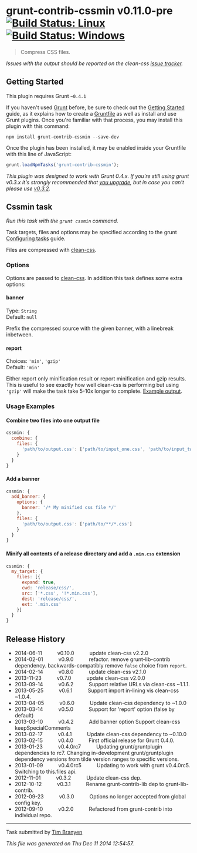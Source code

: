 # grunt-contrib-cssmin v0.11.0-pre [![Build Status: Linux](https://travis-ci.org/gruntjs/grunt-contrib-cssmin.svg?branch=master)](https://travis-ci.org/gruntjs/grunt-contrib-cssmin) [![Build Status: Windows](https://ci.appveyor.com/api/projects/status/ntgfqc3ppk533m84/branch/master)](https://ci.appveyor.com/project/gruntjs/grunt-contrib-cssmin/branch/master)

> Compress CSS files.

*Issues with the output should be reported on the clean-css [issue tracker](https://github.com/GoalSmashers/clean-css/issues).*



## Getting Started
This plugin requires Grunt `~0.4.1`

If you haven't used [Grunt](http://gruntjs.com/) before, be sure to check out the [Getting Started](http://gruntjs.com/getting-started) guide, as it explains how to create a [Gruntfile](http://gruntjs.com/sample-gruntfile) as well as install and use Grunt plugins. Once you're familiar with that process, you may install this plugin with this command:

```shell
npm install grunt-contrib-cssmin --save-dev
```

Once the plugin has been installed, it may be enabled inside your Gruntfile with this line of JavaScript:

```js
grunt.loadNpmTasks('grunt-contrib-cssmin');
```

*This plugin was designed to work with Grunt 0.4.x. If you're still using grunt v0.3.x it's strongly recommended that [you upgrade](http://gruntjs.com/upgrading-from-0.3-to-0.4), but in case you can't please use [v0.3.2](https://github.com/gruntjs/grunt-contrib-cssmin/tree/grunt-0.3-stable).*



## Cssmin task
_Run this task with the `grunt cssmin` command._

Task targets, files and options may be specified according to the grunt [Configuring tasks](http://gruntjs.com/configuring-tasks) guide.

Files are compressed with [clean-css](https://github.com/GoalSmashers/clean-css).
### Options

Options are passed to [clean-css](https://github.com/jakubpawlowicz/clean-css#how-to-use-clean-css-programmatically). In addition this task defines some extra options:

#### banner

Type: `String`  
Default: `null`

Prefix the compressed source with the given banner, with a linebreak inbetween.

#### report

Choices: `'min'`, `'gzip'`  
Default: `'min'`

Either report only minification result or report minification and gzip results.
This is useful to see exactly how well clean-css is performing but using `'gzip'` will make the task take 5-10x longer to complete. [Example output](https://github.com/sindresorhus/maxmin#readme).

### Usage Examples

#### Combine two files into one output file

```js
cssmin: {
  combine: {
    files: {
      'path/to/output.css': ['path/to/input_one.css', 'path/to/input_two.css']
    }
  }
}
```

#### Add a banner

```js
cssmin: {
  add_banner: {
    options: {
      banner: '/* My minified css file */'
    },
    files: {
      'path/to/output.css': ['path/to/**/*.css']
    }
  }
}
```

#### Minify all contents of a release directory and add a `.min.css` extension

```js
cssmin: {
  my_target: {
    files: [{
      expand: true,
      cwd: 'release/css/',
      src: ['*.css', '!*.min.css'],
      dest: 'release/css/',
      ext: '.min.css'
    }]
  }
}
```


## Release History

 * 2014-06-11   v0.10.0   update clean-css v2.2.0
 * 2014-02-01   v0.9.0   refactor. remove grunt-lib-contrib dependency. backwards-compatibly remove `false` choice from `report`.
 * 2014-02-14   v0.8.0   update clean-css v2.1.0
 * 2013-11-23   v0.7.0   update clean-css v2.0.0
 * 2013-09-14   v0.6.2   Support relative URLs via clean-css ~1.1.1.
 * 2013-05-25   v0.6.1   Support import in-lining vis clean-css ~1.0.4.
 * 2013-04-05   v0.6.0   Update clean-css dependency to ~1.0.0
 * 2013-03-14   v0.5.0   Support for 'report' option (false by default)
 * 2013-03-10   v0.4.2   Add banner option Support clean-css keepSpecialComments
 * 2013-02-17   v0.4.1   Update clean-css dependency to ~0.10.0
 * 2013-02-15   v0.4.0   First official release for Grunt 0.4.0.
 * 2013-01-23   v0.4.0rc7   Updating grunt/gruntplugin dependencies to rc7. Changing in-development grunt/gruntplugin dependency versions from tilde version ranges to specific versions.
 * 2013-01-09   v0.4.0rc5   Updating to work with grunt v0.4.0rc5. Switching to this.files api.
 * 2012-11-01   v0.3.2   Update clean-css dep.
 * 2012-10-12   v0.3.1   Rename grunt-contrib-lib dep to grunt-lib-contrib.
 * 2012-09-23   v0.3.0   Options no longer accepted from global config key.
 * 2012-09-10   v0.2.0   Refactored from grunt-contrib into individual repo.

---

Task submitted by [Tim Branyen](http://tbranyen.com/)

*This file was generated on Thu Dec 11 2014 12:54:57.*
